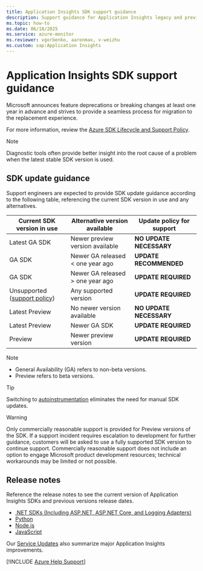 ```yaml
---
title: Application Insights SDK support guidance 
description: Support guidance for Application Insights legacy and preview SDKs.
ms.topic: how-to
ms.date: 06/18/2025
ms.service: azure-monitor
ms.reviewer: vgorbenko, aaronmax, v-weizhu
ms.custom: sap:Application Insights
---
```


# Application Insights SDK support guidance

Microsoft announces feature deprecations or breaking changes at least one year in advance and strives to provide a seamless process for migration to the replacement experience.

For more information, review the [Azure SDK Lifecycle and Support Policy](https://azure.github.io/azure-sdk/policies_support.html).

> [!NOTE]
> Diagnostic tools often provide better insight into the root cause of a problem when the latest stable SDK version is used.

## SDK update guidance

Support engineers are expected to provide SDK update guidance according to the following table, referencing the current SDK version in use and any alternatives.

|Current SDK version in use |Alternative version available |Update policy for support |
|---------|---------|---------|
|Latest GA SDK                                                                  | Newer preview version available                | **NO UPDATE NECESSARY** |
|GA SDK                                                                         | Newer GA released < one year ago               | **UPDATE RECOMMENDED**  |
|GA SDK                                                                         | Newer GA released > one year ago               | **UPDATE REQUIRED**     |
|Unsupported ([support policy](/lifecycle/faq/azure))                           | Any supported version                          | **UPDATE REQUIRED**     |
|Latest Preview                                                                 | No newer version available                     | **NO UPDATE NECESSARY** |
|Latest Preview                                                                 | Newer GA SDK                                   | **UPDATE REQUIRED**     |
|Preview                                                                        | Newer preview version                          | **UPDATE REQUIRED**     |

> [!NOTE]
>
> * General Availability (GA) refers to non-beta versions.
> * Preview refers to beta versions.

> [!TIP]
> Switching to [autoinstrumentation](/azure/azure-monitor/app/codeless-overview) eliminates the need for manual SDK updates.

> [!WARNING]
> Only commercially reasonable support is provided for Preview versions of the SDK. If a support incident requires escalation to development for further guidance, customers will be asked to use a fully supported SDK version to continue support. Commercially reasonable support does not include an option to engage Microsoft product development resources; technical workarounds may be limited or not possible.

## Release notes

Reference the release notes to see the current version of Application Insights SDKs and previous versions release dates.

- [.NET SDKs (Including ASP.NET, ASP.NET Core, and Logging Adapters)](https://github.com/Microsoft/ApplicationInsights-dotnet/releases)
- [Python](https://github.com/census-instrumentation/opencensus-python/blob/master/contrib/opencensus-ext-azure/CHANGELOG.md)
- [Node.js](https://github.com/Microsoft/ApplicationInsights-node.js/releases)
- [JavaScript](https://github.com/microsoft/ApplicationInsights-JS/releases)

Our [Service Updates](https://azure.microsoft.com/updates/?service=application-insights) also summarize major Application Insights improvements.

[!INCLUDE [Azure Help Support](../../../../includes/azure-help-support.md)]